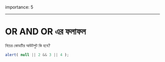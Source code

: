 importance: 5

---

# OR AND OR এর ফলাফল

নিচের কোডটির আউটপুট কি হবে?

```js
alert( null || 2 && 3 || 4 );
```


